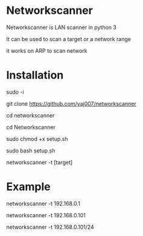 # Networkscanner

Networkscanner is LAN scanner in python 3

It can be used to scan a target or a network range

it works on ARP to scan network 

# Installation
sudo -i

git clone https://github.com/yaj007/networkscanner

cd networkscanner

cd Networkscanner

sudo chmod +x setup.sh

sudo bash setup.sh

networkscanner -t [target]

  
# Example

networkscanner -t 192.168.0.1

networkscanner -t 192.168.0.101

networkscanner -t 192.168.0.101/24

